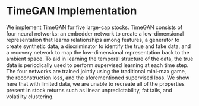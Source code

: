 # TimeGAN Implementation
We implement TimeGAN for five large-cap stocks. TimeGAN consists of four neural networks: an embedder network to create a low-dimensional representation that learns relationships among features, a generator to create synthetic data, a discriminator to identify the true and fake data, and a recovery network to map the low-dimensional representation back to the ambient space. To aid in learning the temporal structure of the data, the true data is periodically used to perform supervised learning at each time step. The four networks are trained jointly using the traditional mini-max game, the reconstruction loss, and the aforementioned supervised loss. We show here that with limited data, we are unable to recreate all of the properties present in stock returns such as linear unpredictability, fat tails, and volatility clustering.
